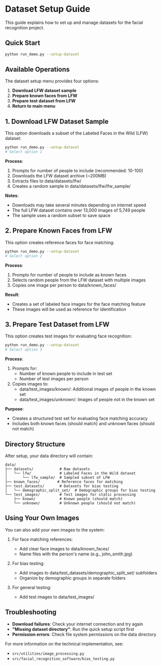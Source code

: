 # Dataset Setup Guide

This guide explains how to set up and manage datasets for the facial recognition project.

## Quick Start
```bash
python run_demo.py --setup-dataset
```

## Available Operations

The dataset setup menu provides four options:

1. **Download LFW dataset sample**
2. **Prepare known faces from LFW**
3. **Prepare test dataset from LFW**
4. **Return to main menu**

## 1. Download LFW Dataset Sample

This option downloads a subset of the Labeled Faces in the Wild (LFW) dataset:

```bash
python run_demo.py --setup-dataset
# Select option 1
```

**Process**:
1. Prompts for number of people to include (recommended: 10-100)
2. Downloads the LFW dataset archive (~200MB)
3. Extracts files to data/datasets/lfw/
4. Creates a random sample in data/datasets/lfw/lfw_sample/

**Notes**:
- Downloads may take several minutes depending on internet speed
- The full LFW dataset contains over 13,000 images of 5,749 people
- The sample uses a random subset to save space

## 2. Prepare Known Faces from LFW

This option creates reference faces for face matching:

```bash
python run_demo.py --setup-dataset
# Select option 2
```

**Process**:
1. Prompts for number of people to include as known faces
2. Selects random people from the LFW dataset with multiple images
3. Copies one image per person to data/known_faces/

**Result**:
- Creates a set of labeled face images for the face matching feature
- These images will be used as reference for identification

## 3. Prepare Test Dataset from LFW

This option creates test images for evaluating face recognition:

```bash
python run_demo.py --setup-dataset
# Select option 3
```

**Process**:
1. Prompts for:
   - Number of known people to include in test set
   - Number of test images per person
2. Copies images to:
   - data/test_images/known/: Additional images of people in the known set
   - data/test_images/unknown/: Images of people not in the known set

**Purpose**:
- Creates a structured test set for evaluating face matching accuracy
- Includes both known faces (should match) and unknown faces (should not match)

## Directory Structure

After setup, your data directory will contain:

```
data/
├── datasets/            # Raw datasets
│   └── lfw/             # Labeled Faces in the Wild dataset
│       └── lfw_sample/  # Sampled subset of LFW
├── known_faces/        # Reference faces for matching
├── test_datasets/       # Datasets for bias testing
│   └── demographic_split_set/  # Demographic groups for bias testing
└── test_images/         # Test images for static processing
    ├── known/           # Known people (should match)
    └── unknown/         # Unknown people (should not match)
```

## Using Your Own Images

You can also add your own images to the system:

1. For face matching references:
   - Add clear face images to data/known_faces/
   - Name files with the person's name (e.g., john_smith.jpg)

2. For bias testing:
   - Add images to data/test_datasets/demographic_split_set/ subfolders
   - Organize by demographic groups in separate folders

3. For general testing:
   - Add test images to data/test_images/

## Troubleshooting

- **Download failures**: Check your internet connection and try again
- **"Missing dataset directory"**: Run the quick setup script first
- **Permission errors**: Check file system permissions on the data directory

For more information on the technical implementation, see:
- `src/utilities/image_processing.py`
- `src/facial_recognition_software/bias_testing.py`
